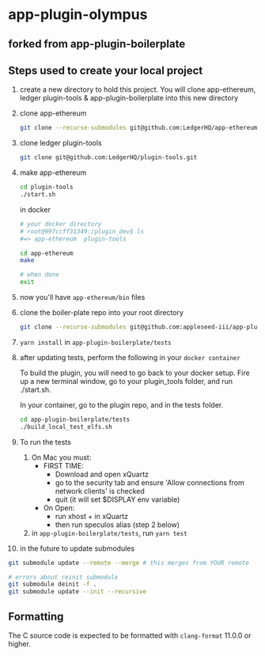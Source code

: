 # app-plugin-olympus

## forked from app-plugin-boilerplate

## Steps used to create your local project

1. create a new directory to hold this project. You will clone app-ethereum, ledger plugin-tools & app-plugin-boilerplate into this new directory

2. clone app-ethereum

    ```bash
    git clone --recurse-submodules git@github.com:LedgerHQ/app-ethereum.git
    ```

3. clone ledger plugin-tools

    ```bash
    git clone git@github.com:LedgerHQ/plugin-tools.git
    ```

4. make app-ethereum

    ```bash
    cd plugin-tools
    ./start.sh
    ```

    in docker

    ```bash
    # your docker directory
    # root@997ccff31349:/plugin_dev$ ls
    #=> app-ethereum  plugin-tools

    cd app-ethereum
    make

    # when done
    exit
    ```

5. now you'll have `app-ethereum/bin` files
6. clone the boiler-plate repo into your root directory

    ```bash
    git clone --recurse-submodules git@github.com:appleseed-iii/app-plugin-boilerplate.git
    ```

7. `yarn install` in `app-plugin-boilerplate/tests`

8. after updating tests, perform the following in your `docker container`

    To build the plugin, you will need to go back to your docker setup. Fire up a new terminal window, go to your plugin_tools folder, and run ./start.sh.

    In your container, go to the plugin repo, and in the tests folder.

    ```bash
    cd app-plugin-boilerplate/tests
    ./build_local_test_elfs.sh
    ```

9. To run the tests

    1. On Mac you must:
        - FIRST TIME:
            - Download and open xQuartz
            - go to the security tab and ensure 'Allow connections from network clients' is checked
            - quit (it will set $DISPLAY env variable)
        - On Open:
            - run xhost + in xQuartz
            - then run speculos alias (step 2 below)
    2. in `app-plugin-boilerplate/tests`, run `yarn test`

10. in the future to update submodules

```bash
git submodule update --remote --merge # this merges from YOUR remote

# errors about reinit submodule
git submodule deinit -f .
git submodule update --init --recursive
```

## Formatting

The C source code is expected to be formatted with `clang-format` 11.0.0 or higher.
